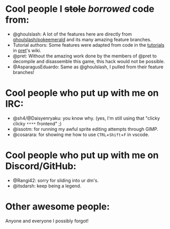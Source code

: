 # Cool people I ~~stole~~ *borrowed* code from:

- @ghoulslash: A lot of the features here are directly from [ghoulslash/pokeemerald](https://github.com/ghoulslash/pokeemerald.git) and its many amazing feature branches.
- Tutorial authors: Some features were adapted from code in the [tutorials](https://github.com/pret/pokeemerald/wiki/Tutorials/) in [pret](https://github.com/pret/)'s wiki.
- @pret: Without the amazing work done by the members of @pret to decompile and disassemble this game, this hack would not be possible.
- @AsparagusEduardo: Same as @ghoulslash, I pulled from their feature branches! 


# Cool people who put up with me on IRC:

- @sh4/@Daisyenryaku: you know why. (yes, I'm still using that "clicky clicky ```****``` frontend" ;)
- @issotm: for running my awful sprite editing attempts through GIMP.
- @cosarara: for showing me how to use `CTRL`+`Shift`+`F` in vscode.

# Cool people who put up with me on Discord/GitHub:
- @Rangi42: sorry for sliding into ur dm's.
- @itsdarsh: keep being a legend.


# Other awesome people:

Anyone and everyone I possibly forgot!
